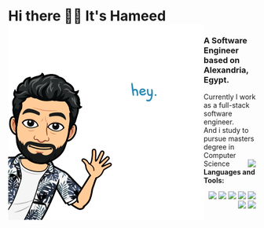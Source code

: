 # Hi there 👋🏼 It's Hameed <img align="left" src="https://github.com/7ameed/7ameed/blob/master/hey.png" >
### A Software Engineer based on Alexandria, Egypt. 

Currently I work as a full-stack software engineer. </br>
And i study to pursue masters degree in Computer Science
<img align="right" src="https://github-readme-stats.vercel.app/api?username=7ameed&show_icons=true&hide_border=true" >
<br/>
**Languages and Tools:** 
<p align="right">
  <img src="https://media3.giphy.com/media/kdFc8fubgS31b8DsVu/giphy.webp" width="50">
  <img src="https://media.giphy.com/media/SU2ic3wTfuC6JhD1lA/giphy.gif" width="50">
  <img src="https://media3.giphy.com/media/ln7z2eWriiQAllfVcn/200w.webp" width="50">
  <img src="https://i.giphy.com/media/LMt9638dO8dftAjtco/200.webp" width="50">
  <img src="https://i.giphy.com/media/eNAsjO55tPbgaor7ma/200w.webp" width="50">
  <img src="https://media.giphy.com/media/kH1DBkPNyZPOk0BxrM/giphy.gif" width="100">
  <img src="https://i.giphy.com/media/IdyAQJVN2kVPNUrojM/200.webp" width="50">
</p>

